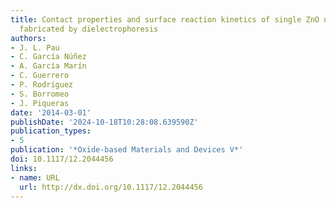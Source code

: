 ```yaml
---
title: Contact properties and surface reaction kinetics of single ZnO nanowire devices
  fabricated by dielectrophoresis
authors:
- J. L. Pau
- C. García Núñez
- A. García Marín
- C. Guerrero
- P. Rodríguez
- S. Borromeo
- J. Piqueras
date: '2014-03-01'
publishDate: '2024-10-18T10:28:08.639590Z'
publication_types:
- 5
publication: '*Oxide-based Materials and Devices V*'
doi: 10.1117/12.2044456
links:
- name: URL
  url: http://dx.doi.org/10.1117/12.2044456
---
```

